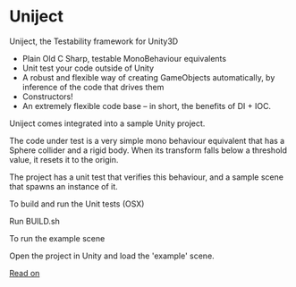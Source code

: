 Uniject
=======

Uniject, the Testability framework for Unity3D

* Plain Old C Sharp, testable MonoBehaviour equivalents
* Unit test your code outside of Unity
* A robust and flexible way of creating GameObjects automatically, by inference of the code that drives them
* Constructors!
* An extremely flexible code base – in short, the benefits of DI + IOC.

Uniject comes integrated into a sample Unity project.

The code under test is a very simple mono behaviour equivalent that has a Sphere collider and a rigid body. When its transform falls below a threshold value, it resets it to the origin.

The project has a unit test that verifies this behaviour, and a sample scene that spawns an instance of it.

<dl>
  <dt>To build and run the Unit tests (OSX)</dt>
</dl>

Run BUILD.sh

<dl>
  <dt>To run the example scene</dt>
</dl>

Open the project in Unity and load the 'example' scene.

<a href="http://outlinegames.com/2012/08/29/on-testability/">Read on</a>